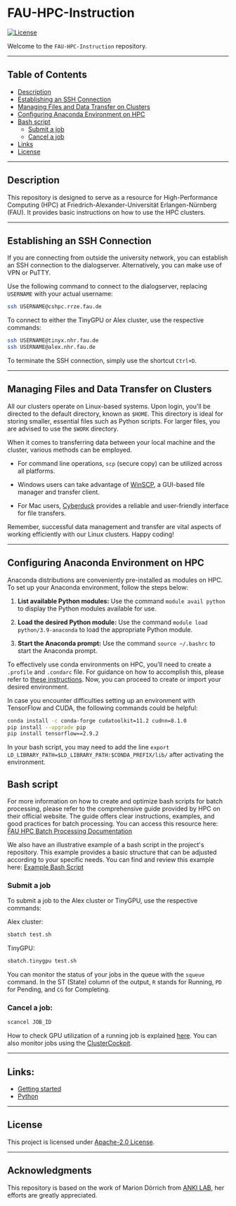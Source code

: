 # FAU-HPC-Instruction

[![License](https://img.shields.io/badge/License-Apache%202.0-blue.svg?style=plastic)](https://opensource.org/licenses/Apache-2.0)


Welcome to the `FAU-HPC-Instruction` repository. 

---

## Table of Contents
- [Description](#description)
- [Establishing an SSH Connection](#establishing-an-ssh-connection)
- [Managing Files and Data Transfer on Clusters](#managing-files-and-data-transfer-on-clusters)
- [Configuring Anaconda Environment on HPC](#configuring-anaconda-environment-on-hpc)
- [Bash script](#bash-script)
  - [Submit a job](#submit-a-job)
  - [Cancel a job](#cancel-a-job)
- [Links](#links)
- [License](#license)

---

## Description

This repository is designed to serve as a resource for High-Performance Computing (HPC) at Friedrich-Alexander-Universität Erlangen-Nürnberg (FAU). It provides basic instructions on how to use the HPC clusters.

---

## Establishing an SSH Connection

If you are connecting from outside the university network, you can establish an SSH connection to the dialogserver. Alternatively, you can make use of VPN or PuTTY.

Use the following command to connect to the dialogserver, replacing `USERNAME` with your actual username:
```bash
ssh USERNAME@cshpc.rrze.fau.de
```
To connect to either the TinyGPU or Alex cluster, use the respective commands:
```bash
ssh USERNAME@tinyx.nhr.fau.de
ssh USERNAME@alex.nhr.fau.de
```

To terminate the SSH connection, simply use the shortcut `Ctrl+D`.

---

## Managing Files and Data Transfer on Clusters

All our clusters operate on Linux-based systems. Upon login, you'll be directed to the default directory, known as `$HOME`. This directory is ideal for storing smaller, essential files such as Python scripts. For larger files, you are advised to use the `$WORK` directory. 

When it comes to transferring data between your local machine and the cluster, various methods can be employed. 

- For command line operations, `scp` (secure copy) can be utilized across all platforms.

- Windows users can take advantage of [WinSCP](https://winscp.net/eng/download.php), a GUI-based file manager and transfer client.

- For Mac users, [Cyberduck](https://cyberduck.io/) provides a reliable and user-friendly interface for file transfers.

Remember, successful data management and transfer are vital aspects of working efficiently with our Linux clusters. Happy coding! 

---


## Configuring Anaconda Environment on HPC

Anaconda distributions are conveniently pre-installed as modules on HPC. To set up your Anaconda environment, follow the steps below:

1. **List available Python modules:**
Use the command `module avail python` to display the Python modules available for use.

2. **Load the desired Python module:**
Use the command `module load python/3.9-anaconda` to load the appropriate Python module.

3. **Start the Anaconda prompt:**
Use the command `source ~/.bashrc` to start the Anaconda prompt.

To effectively use conda environments on HPC, you'll need to create a `.profile` and `.condarc` file. For guidance on how to accomplish this, please refer to [these instructions](https://hpc.fau.de/systems-services/documentation-instructions/special-applications-and-tips-tricks/python-and-jupyter/#:~:text=quantumtools%20on%20woody.-,Conda%20environment,-In%20order%20to). Now, you can proceed to create or import your desired environment.

In case you encounter difficulties setting up an environment with TensorFlow and CUDA, the following commands could be helpful: 
```bash
conda install -c conda-forge cudatoolkit=11.2 cudnn=8.1.0
pip install --upgrade pip
pip install tensorflow==2.9.2
```

In your bash script, you may need to add the line `export LD_LIBRARY_PATH=$LD_LIBRARY_PATH:$CONDA_PREFIX/lib/` after activating the environment.


## Bash script

For more information on how to create and optimize bash scripts for batch processing, please refer to the comprehensive guide provided by HPC on their official website. The guide offers clear instructions, examples, and good practices for batch processing. You can access this resource here: [FAU HPC Batch Processing Documentation](https://hpc.fau.de/systems-services/documentation-instructions/batch-processing/)

We also have an illustrative example of a bash script in the project's repository. This example provides a basic structure that can be adjusted according to your specific needs. You can find and review this example here: [Example Bash Script](test.sh)

### Submit a job

To submit a job to the Alex cluster or TinyGPU, use the respective commands:

Alex cluster:
```bash
sbatch test.sh
```
TinyGPU:
```bash
sbatch.tinygpu test.sh
```
You can monitor the status of your jobs in the queue with the `squeue` command. In the ST (State) column of the output, `R` stands for Running, `PD` for Pending, and `CG` for Completing.

### Cancel a job:
```bash
scancel JOB_ID
```
How to check GPU utilization of a running job is explained [here](https://hpc.fau.de/systems-services/documentation-instructions/clusters/tinygpu-cluster/#:~:text=the%20salloc%20command.-,Attach%20to%20a%20running%20job,-On%20the%20frontend).
You can also monitor jobs using the [ClusterCockpit](https://hpc.fau.de/systems-services/documentation-instructions/job-monitoring-with-clustercockpit/).

---

## Links:

- [Getting started](https://hpc.fau.de/systems-services/documentation-instructions/getting-started/)
- [Python](https://hpc.fau.de/systems-services/documentation-instructions/special-applications-and-tips-tricks/python-and-jupyter/)

---

## License

This project is licensed under [Apache-2.0 License](LICENSE). 

---

## Acknowledgments

This repository is based on the work of Marion Dörrich from [ANKI LAB](https://anki.xyz/), her efforts are greatly appreciated.

